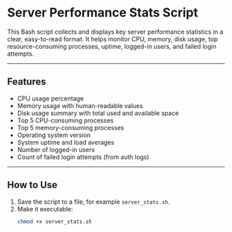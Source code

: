 # Server Performance Stats Script

This Bash script collects and displays key server performance statistics in a clear, easy-to-read format. It helps monitor CPU, memory, disk usage, top resource-consuming processes, uptime, logged-in users, and failed login attempts.

---

## Features

- CPU usage percentage
- Memory usage with human-readable values
- Disk usage summary with total used and available space
- Top 5 CPU-consuming processes
- Top 5 memory-consuming processes
- Operating system version
- System uptime and load averages
- Number of logged-in users
- Count of failed login attempts (from auth logs)

---

## How to Use

1. Save the script to a file, for example `server_stats.sh`.
2. Make it executable:
   ```bash
   chmod +x server_stats.sh


